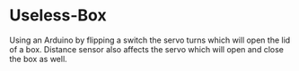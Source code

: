 # Useless-Box
Using an Arduino by flipping a switch the servo turns which will open the lid of a box.
Distance sensor also affects the servo which will open and close the box as well.